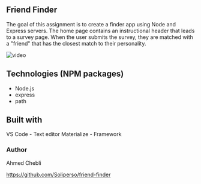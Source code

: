 ## Friend Finder
The goal of this assignment is to create a finder app using Node and Express servers. 
The home page contains an instructional header that leads to a survey page. When the user submits the survey, they are matched with a "friend" that has the closest match to their personality.

![video](./public/images/screeshot.png)

## Technologies (NPM packages)
* Node.js
* express 
* path 


## Built with
VS Code - Text editor
Materialize - Framework

### Author 
Ahmed Chebli

https://github.com/Soliperso/friend-finder